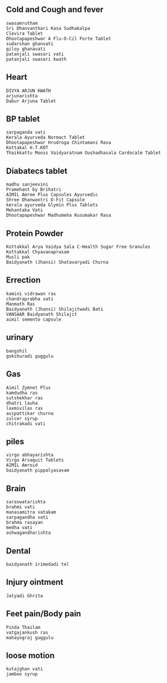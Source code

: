 Cold and Cough and fever
------------------------
```
swasamrutham
Sri Dhanvanthari Kasa Sudhakalpa
Clevira Tablet
Dhootapapeshwar A Flu-O-Cil Forte Tablet
sudarshan ghanvati 
giloy ghanavati
patanjali swasari vati
patanjali swasari kwath

```

Heart
-----
```
DIVYA ARJUN KWATH
arjunarishta
Dabur Arjuna Tablet
```

BP tablet
---------
```
sarpaganda vati
Kerala Ayurveda Normact Tablet
Dhootapapeshwar Hrudroga Chintamani Rasa
Kottakal H.T.KOT
Thaikkattu Mooss Vaidyaratnam Oushadhasala Cardocalm Tablet 
```

Diabatecs tablet
----------------
```
madhu sanjeevini
Pramehant by Brihatri
AIMIL Amree Plus Capsules Ayurvedic
Shree Dhanwantri D-Fit Capsule
kerala ayurveda Glymin Plus Tablets
Mehantaka Vati 
Dhootapapeshwar Madhumeha Kusumakar Rasa
```
Protein Powder
--------------
```
Kottakkal Arya Vaidya Sala C-Health Sugar Free Granules
Kottakkal Chyavanaprasam
Musli pak
Baidyanath (Jhansi) Shatavaryadi Churna
```
Errection
---------
```
kamini vidrawan ras
chandraprabha vati
Manmath Ras
Baidyanath (Jhansi) Shilajitwadi Bati 
VANSAAR Baidyanath Shilajit
aimil semento capsule
```
urinary 
-------
```
bangshil
gokshuradi guggulu
```
Gas
---
```
Aimil Zymnet Plus 
kamdudha ras
sutshekhar ras
dhatri lauha
laxmivilas ras
avipattikar churna
zulcer syrup
chitrakadi vati
```

piles
-----
```
virgo abhayarishta
Virgo Arsaquit Tablets
AIMIL Amroid 
baidyanath pippalyasavam
```
Brain
-----
```
saraswatarishta
brahmi vati
manasamitra vatakam
sarpagandha vati
brahma rasayan
medha vati
ashwagandharishta

```

Dental
------
```
baidyanath irimedadi tel
```
Injury ointment
--------------
```
Jatyadi Ghrita
```

Feet pain/Body pain
------------------
```
Pinda Thailam
vatgajankush ras
mahayograj guggulu
```

loose motion
------------
```
kutajghan vati
jamboo syrup
```

